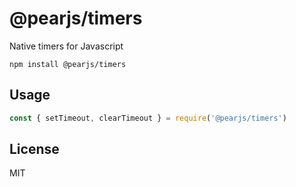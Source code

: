 # @pearjs/timers

Native timers for Javascript

```
npm install @pearjs/timers
```

## Usage

``` js
const { setTimeout, clearTimeout } = require('@pearjs/timers')
```

## License

MIT
